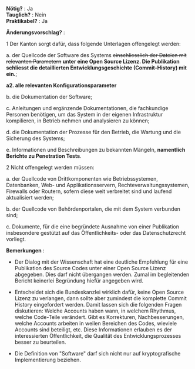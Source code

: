**Nötig?** : Ja </br>
**Tauglich?** : Nein </br>
**Praktikabel?** : Ja </br>

**Änderungsvorschlag?** :

1 Der Kanton sorgt dafür, dass folgende Unterlagen offengelegt werden:

a. der Quellcode der Software des Systems ~~einschliesslich der Dateien mit relevanten Parametern~~ **unter eine Open Source Lizenz. Die Publikation schliesst die detaillierten Entwicklungsgeschichte (Commit-History) mit ein.**;

**a2. alle relevanten Konfigurationsparameter**

b. die Dokumentation der Software;

c. Anleitungen und ergänzende Dokumentationen, die fachkundige Personen benötigen, um das System in der eigenen Infrastruktur kompilieren, in Betrieb nehmen und analysieren zu können;

d. die Dokumentation der Prozesse für den Betrieb, die Wartung und die Sicherung des Systems;

e. Informationen und Beschreibungen zu bekannten Mängeln, **namentlich Berichte zu Penetration Tests**.


2 Nicht offengelegt werden müssen:

a. der Quellcode von Drittkomponenten wie Betriebssystemen, Datenbanken, Web- und Applikationsservern, Rechteverwaltungssystemen, Firewalls oder Routern, sofern diese weit verbreitet sind und laufend aktualisiert werden;

b. der Quellcode von Behördenportalen, die mit dem System verbunden sind;

c. Dokumente, für die eine begründete Ausnahme von einer Publikation insbesondere gestützt auf das Öffentlichkeits- oder das Datenschutzrecht vorliegt.

**Bemerkungen** :

* Der Dialog mit der Wissenschaft hat eine deutliche Empfehlung für eine Publikation des Source Codes unter einer Open Source Lizenz abgegeben. Dies darf nicht übergangen werden. Zumal im begleitenden Bericht keinerlei Begründung hiefür angegeben wird.

* Entscheidet sich die Bundeskanzlei wirklich dafür, keine Open Source Lizenz zu verlangen, dann sollte aber zumindest die komplette Commit History eingefordert werden. Damit lassen sich die folgenden Fragen diskutieren: Welche Accounts haben wann, in welchem Rhythmus, welche Code-Teile verändert. Gibt es Korrekturen, Nachbesserungen, welche Accounts arbeiten in weilen Bereichen des Codes, wieviele Accounts sind beteiligt, etc. Diese Informationen erlauben es der interessierten Öffentlichkeit, die Qualität des Entwicklungsprozesses besser zu beurteilen.

* Die Definition von "Software" darf sich nicht nur auf kryptografische Implementierung beziehen. 


